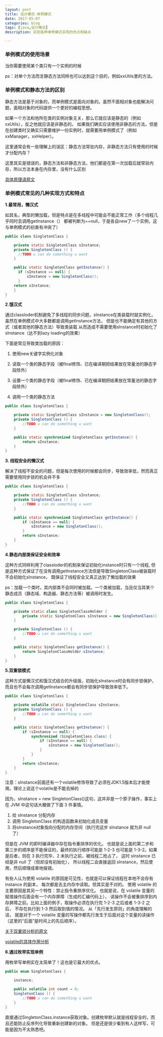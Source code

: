 ```yaml
---
layout: post
title: 设计模式-单例模式
date: 2017-05-07
categories: blog
tags: [java,设计模式]
description: 区别各种单例模式实现的优点和缺点

---
```


 ### 单例模式的使用场景

当你需要使用某个类只有一个实例的时候

ps：对单个方法而言静态方法同样也可以达到这个目的，例如xxUtils里的方法。

 ### 单例模式和静态方法的区别

静态方法是基于对象的，而单例模式是面向对象的。虽然不面相对象也能解决问题，面相对象的代码提供一个更好的编程思想。

如果一个方法和他所在类的实例对象无关，那么它就应该是静态的（例如xxUtils），反之他就应该是非静态的。
如果我们确实应该使用非静态的方法，但是在创建类时又确实只需要维护一份实例时，就需要用单例模式了（例如xxManager，xxHelper）。

这里通常会有一些理解上的误区：静态方法常驻内存，非静态方法只有使用的时候才分配内存？

这里其实是错误的，静态方法和非静态方法，他们都是在第一次加载后就常驻内存，所以方法本身在内存里，没有什么区别

[具体原理请原文](http://www.cnblogs.com/seesea125/archive/2012/04/05/2433463.html)

 ### 单例模式常见的几种实现方式和特点

**1.最常用，懒汉式**

如其名，典型的懒加载，但是特点是在多线程中可能会不能正常工作（多个线程几乎同时去调用getInstance（）
都被判断为==null，于是各自new了一个实例，这与单例模式的初衷有冲突了）
```java
public class SingletonClass {

    private static SingletonClass sInstance;
    private SingletonClass () {
      //TODO u can do something u want
    }

    public static SingletonClass getInstance() {
      if (sInstance == null) {
          sInstance = new SingletonClass();
      }
    return sInstance;
    }
}
```

**2.饿汉式**

 通过classloder机制避免了多线程的同步问题，sInstance在类装载时就实例化，
 虽然在单例模式中大多数都是调用getInstance方法， 但是也不能确定有其他的方式（或者其他的静态方法）导致类装载
 从而造成不需要使用sInstance时初始化了sInstance（达不到lazy loading的效果）

 下面是常见导致类加载的原因：
1. 使用new关键字实例化对象

2. 读取一个类的静态字段（被final修饰、已在编译期把结果放在常量池的静态字段除外）

3. 设置一个类的静态字段（被final修饰、已在编译期把结果放在常量池的静态字段除外）

4. 调用一个类的静态方法

```java
public class SingletonClass {

    private static SingletonClass sInstance = new SingletonClass();
    private SingletonClass () {
        //TODO u can do something u want
    }

    public static synchronized SingletonClass getInstance() {
        return sInstance;
    }
}
```

**3. 线程安全的懒汉式**

解决了线程不安全的问题，但是每次使用的时候都会同步，导致效率低，然而真正需要使用同步锁的机会并不多
```java
public class SingletonClass {

    private static SingletonClass sInstance;
    private SingletonClass () {
        //TODO u can do something u want
    }

    public static synchronized SingletonClass getInstance() {
        if (sInstance == null) {
            sInstance = new SingletonClass();
        }
        return sInstance;
    }
}
```

**4.静态内部类保证安全和效率**

这种方式同样利用了classloder的机制来保证初始化instance时只有一个线程,
但是这种方式保证了在没有调用getInstance方法但是导致SingletonClass被装载时不会初始化sInstance，
既保证了线程安全又真正达到了懒加载的效果

ps：加载一个类时，其内部类不会同时被加载。一个类被加载，当且仅当其某个静态成员（静态域、构造器、静态方法等）被调用时发生。
```java
public class SingletonClass {

    private static class SingletonClassHolder {
        private static SingletonClass sInstance = new SingletonClass();
    }

    private SingletonClass () {
        //TODO u can do something u want
    }

    public static SingletonClass getInstance() {
        return SingletonClassHolder.sInstance;
    }
}
```

**5.双重锁模式**

这种方式是懒汉式和饿汉式结合的升级版，初始化sInstance时会有同步锁保护，
而且也不会每次调用getInstance都会有同步锁保护导致效率低下。
```java
public class SingletonClass {

    private volatile static SingletonClass sInstance;
    private SingletonClass () {
        //TODO u can do something u want
    }

    public static SingletonClass getInstance() {
        if (sInstance == null) {
            synchronized (SingletonClass.class) {
                if (sInstance == null) {
                    sInstance = new SingletonClass();
                }
            }
        }
        return sInstance;
    }
}
```
注意：sInstance前面还有一个volatile修饰导致了必须在JDK1.5版本后才能使用。理论上说这个volatile是不能去掉的

因为，sInstance = new SingletonClass()这句，这并非是一个原子操作，事实上在 JVM 中这句话大概做了下面 3 件事情。
1. 给 sInstance 分配内存
1. 调用 SingletonClass 的构造函数来初始化成员变量
1. 将sInstance对象指向分配的内存空间（执行完这步 sInstance 就为非 null 了）

但是在 JVM 的即时编译器中存在指令重排序的优化。
也就是说上面的第二步和第三步的顺序是不能保证的，最终的执行顺序可能是 1-2-3
 也可能是 1-3-2。如果是后者，则在 3 执行完毕、2 未执行之前，被线程二抢占了，
 这时 sInstance 已经是非 null 了（但却没有初始化），
 所以线程二会直接返回 sInstance，然后使用，然后顺理成章地报错。

 有些人认为使用 volatile 的原因是可见性，也就是可以保证线程在本地不会存有 instance 的副本，
 每次都是去主内存中读取。但其实是不对的。
 使用 volatile 的主要原因是其另一个特性：禁止指令重排序优化。
 也就是说，在 volatile 变量的赋值操作后面会有一个内存屏障（生成的汇编代码上），
 读操作不会被重排序到内存屏障之前。比如上面的例子，取操作必须在执行完 1-2-3 之后或者 1-3-2 之后，
 不存在执行到 1-3 然后取到值的情况。
 从「先行发生原则」的角度理解的话，
 就是对于一个 volatile 变量的写操作都先行发生于后面对这个变量的读操作（这里的“后面”是时间上的先后顺序）。

[关于双重锁分析的原文](http://wuchong.me/blog/2014/08/28/how-to-correctly-write-singleton-pattern/)

[volatile的具体作用分析](http://www.cnblogs.com/aigongsi/archive/2012/04/01/2429166.html)

**6.通过枚举实现单例**

用枚举写单例实在太简单了！这也是它最大的优点。
```java
public enum SingletonClass {

    instance;

    public volatile int count = 0;
    SingletonClass () {
        //TODO u can do something u want
    }
}
```
直接通过SingletonClass.instance获取对象。创建枚举默认就是线程安全的，而且还能防止反序列化导致重新创建新的对象。
但是还是很少看到有人这样写，可能是因为不太熟悉吧。

